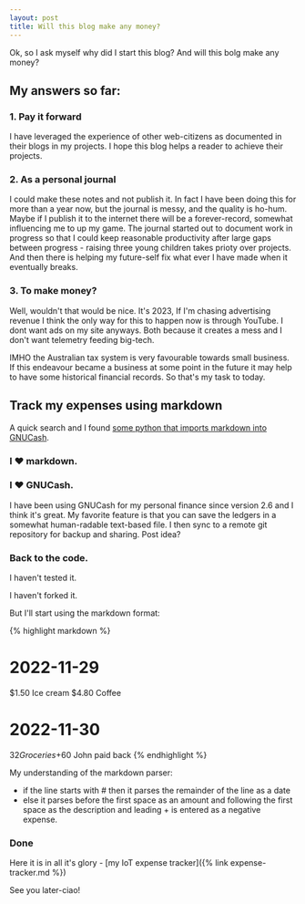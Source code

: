 ```yaml
---
layout: post
title: Will this blog make any money? 
---
```


Ok, so I ask myself why did I start this blog? And will this bolg make any money?

## My answers so far:

### 1. Pay it forward
I have leveraged the experience of other web-citizens as documented in their blogs in my projects. I hope this blog helps a reader to achieve their projects. 

### 2. As a personal journal
I could make these notes and not publish it. In fact I have been doing this for more than a year now, but the journal is messy, and the quality is ho-hum. Maybe if I publish it to the internet there will be a forever-record, somewhat influencing me to up my game. The journal started out to document work in progress so that I could keep reasonable productivity after large gaps between progress - raising three young children takes prioty over projects. And then there is helping my future-self fix what ever I have made when it eventually breaks. 

### 3. To make money?

Well, wouldn't that would be nice. It's 2023, If I'm chasing advertising revenue I think the only way for this to happen now is through YouTube. I dont want ads on my site anyways. Both because it creates a mess and I don't want telemetry feeding big-tech.

IMHO the Australian tax system is very favourable towards small business. If this endeavour became a business at some point in the future it may help to have some historical financial records. So that's my task to today.

## Track my expenses using markdown

A quick search and I found [some python that imports markdown into GNUCash](https://codeberg.org/hjacobs/gnucash-markdown-import). 

### I ♥ markdown. 

### I ♥ GNUCash.

I have been using GNUCash for my personal finance since version 2.6 and I think it's great. My favorite feature is that you can save the ledgers in a somewhat human-radable text-based file. I then sync to a remote git repository for backup and sharing. Post idea?

### Back to the code. 

I haven't tested it. 

I haven't forked it. 

But I'll start using the markdown format:

{% highlight markdown %}
# 2022-11-29

$1.50 Ice cream
$4.80 Coffee

# 2022-11-30

$32 Groceries
+$60 John paid back
{% endhighlight %}

My understanding of the markdown parser:

- if the line starts with # then it parses the remainder of the line as a date
- else it parses before the first space as an amount and following the first space as the description and leading + is entered as a negative expense.

### Done
Here it is in all it's glory - [my IoT expense tracker]({% link expense-tracker.md %})

See you later-ciao!